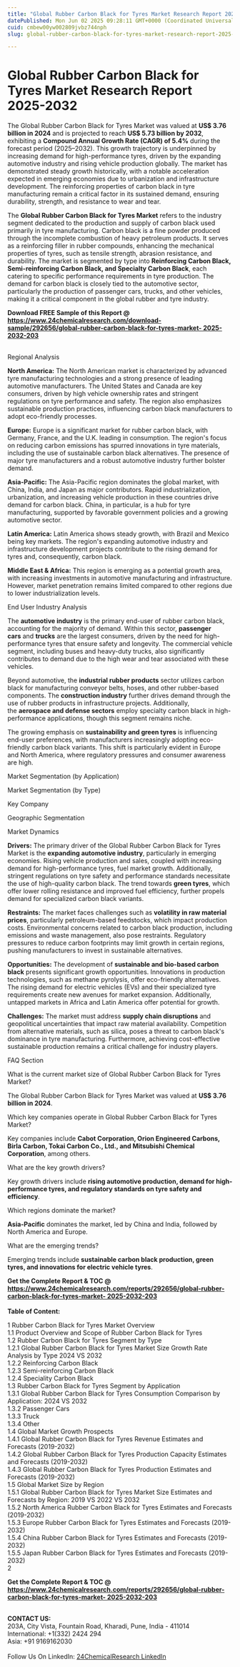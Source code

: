 ```yaml
---
title: "Global Rubber Carbon Black for Tyres Market Research Report 2025-2032"
datePublished: Mon Jun 02 2025 09:28:11 GMT+0000 (Coordinated Universal Time)
cuid: cmbew00yw002809jvbz744nph
slug: global-rubber-carbon-black-for-tyres-market-research-report-2025-2032

---
```


# Global Rubber Carbon Black for Tyres Market Research Report 2025-2032

<p>The Global Rubber Carbon Black for Tyres Market was valued at <strong>US$ 3.76 billion in 2024</strong> and is projected to reach <strong>US$ 5.73 billion by 2032</strong>, exhibiting a <strong>Compound Annual Growth Rate (CAGR) of 5.4%</strong> during the forecast period (2025–2032). This growth trajectory is underpinned by increasing demand for high-performance tyres, driven by the expanding automotive industry and rising vehicle production globally. The market has demonstrated steady growth historically, with a notable acceleration expected in emerging economies due to urbanization and infrastructure development. The reinforcing properties of carbon black in tyre manufacturing remain a critical factor in its sustained demand, ensuring durability, strength, and resistance to wear and tear.</p><p>
</p><p>The <strong>Global Rubber Carbon Black for Tyres Market</strong> refers to the industry segment dedicated to the production and supply of carbon black used primarily in tyre manufacturing. Carbon black is a fine powder produced through the incomplete combustion of heavy petroleum products. It serves as a reinforcing filler in rubber compounds, enhancing the mechanical properties of tyres, such as tensile strength, abrasion resistance, and durability. The market is segmented by type into <strong>Reinforcing Carbon Black, Semi-reinforcing Carbon Black, and Specialty Carbon Black</strong>, each catering to specific performance requirements in tyre production. The demand for carbon black is closely tied to the automotive sector, particularly the production of passenger cars, trucks, and other vehicles, making it a critical component in the global rubber and tyre industry.</p><div><b>Download FREE Sample of this Report @ 
            <a href="https://www.24chemicalresearch.com/download-sample/292656/global-rubber-carbon-black-for-tyres-market- 2025-2032-203">
            https://www.24chemicalresearch.com/download-sample/292656/global-rubber-carbon-black-for-tyres-market- 2025-2032-203</a></b></div><br><p>
Regional Analysis</p><p>
</p><p><strong>North America:</strong> The North American market is characterized by advanced tyre manufacturing technologies and a strong presence of leading automotive manufacturers. The United States and Canada are key consumers, driven by high vehicle ownership rates and stringent regulations on tyre performance and safety. The region also emphasizes sustainable production practices, influencing carbon black manufacturers to adopt eco-friendly processes.</p><p>
</p><p><strong>Europe:</strong> Europe is a significant market for rubber carbon black, with Germany, France, and the U.K. leading in consumption. The region's focus on reducing carbon emissions has spurred innovations in tyre materials, including the use of sustainable carbon black alternatives. The presence of major tyre manufacturers and a robust automotive industry further bolster demand.</p><p>
</p><p><strong>Asia-Pacific:</strong> The Asia-Pacific region dominates the global market, with China, India, and Japan as major contributors. Rapid industrialization, urbanization, and increasing vehicle production in these countries drive demand for carbon black. China, in particular, is a hub for tyre manufacturing, supported by favorable government policies and a growing automotive sector.</p><p>
</p><p><strong>Latin America:</strong> Latin America shows steady growth, with Brazil and Mexico being key markets. The region's expanding automotive industry and infrastructure development projects contribute to the rising demand for tyres and, consequently, carbon black.</p><p>
</p><p><strong>Middle East &amp; Africa:</strong> This region is emerging as a potential growth area, with increasing investments in automotive manufacturing and infrastructure. However, market penetration remains limited compared to other regions due to lower industrialization levels.</p><p>
End User Industry Analysis</p><p>
</p><p>The <strong>automotive industry</strong> is the primary end-user of rubber carbon black, accounting for the majority of demand. Within this sector, <strong>passenger cars</strong> and <strong>trucks</strong> are the largest consumers, driven by the need for high-performance tyres that ensure safety and longevity. The commercial vehicle segment, including buses and heavy-duty trucks, also significantly contributes to demand due to the high wear and tear associated with these vehicles.</p><p>
</p><p>Beyond automotive, the <strong>industrial rubber products</strong> sector utilizes carbon black for manufacturing conveyor belts, hoses, and other rubber-based components. The <strong>construction industry</strong> further drives demand through the use of rubber products in infrastructure projects. Additionally, the <strong>aerospace and defense sectors</strong> employ specialty carbon black in high-performance applications, though this segment remains niche.</p><p>
</p><p>The growing emphasis on <strong>sustainability and green tyres</strong> is influencing end-user preferences, with manufacturers increasingly adopting eco-friendly carbon black variants. This shift is particularly evident in Europe and North America, where regulatory pressures and consumer awareness are high.</p><p>
Market Segmentation (by Application)</p><p>
</p><p>
Market Segmentation (by Type)</p><p>
</p><p>
Key Company</p><p>
</p><p>
Geographic Segmentation</p><p>
</p><p>
Market Dynamics</p><p>
</p><p><strong>Drivers:</strong> The primary driver of the Global Rubber Carbon Black for Tyres Market is the <strong>expanding automotive industry</strong>, particularly in emerging economies. Rising vehicle production and sales, coupled with increasing demand for high-performance tyres, fuel market growth. Additionally, stringent regulations on tyre safety and performance standards necessitate the use of high-quality carbon black. The trend towards <strong>green tyres</strong>, which offer lower rolling resistance and improved fuel efficiency, further propels demand for specialized carbon black variants.</p><p>
</p><p><strong>Restraints:</strong> The market faces challenges such as <strong>volatility in raw material prices</strong>, particularly petroleum-based feedstocks, which impact production costs. Environmental concerns related to carbon black production, including emissions and waste management, also pose restraints. Regulatory pressures to reduce carbon footprints may limit growth in certain regions, pushing manufacturers to invest in sustainable alternatives.</p><p>
</p><p><strong>Opportunities:</strong> The development of <strong>sustainable and bio-based carbon black</strong> presents significant growth opportunities. Innovations in production technologies, such as methane pyrolysis, offer eco-friendly alternatives. The rising demand for electric vehicles (EVs) and their specialized tyre requirements create new avenues for market expansion. Additionally, untapped markets in Africa and Latin America offer potential for growth.</p><p>
</p><p><strong>Challenges:</strong> The market must address <strong>supply chain disruptions</strong> and geopolitical uncertainties that impact raw material availability. Competition from alternative materials, such as silica, poses a threat to carbon black's dominance in tyre manufacturing. Furthermore, achieving cost-effective sustainable production remains a critical challenge for industry players.</p><p>
FAQ Section</p><p>
What is the current market size of Global Rubber Carbon Black for Tyres Market?</p><p>
</p><p>The Global Rubber Carbon Black for Tyres Market was valued at <strong>US$ 3.76 billion in 2024</strong>.</p><p>
Which key companies operate in Global Rubber Carbon Black for Tyres Market?</p><p>
</p><p>Key companies include <strong>Cabot Corporation, Orion Engineered Carbons, Birla Carbon, Tokai Carbon Co., Ltd., and Mitsubishi Chemical Corporation</strong>, among others.</p><p>
What are the key growth drivers?</p><p>
</p><p>Key growth drivers include <strong>rising automotive production, demand for high-performance tyres, and regulatory standards on tyre safety and efficiency</strong>.</p><p>
Which regions dominate the market?</p><p>
</p><p><strong>Asia-Pacific</strong> dominates the market, led by China and India, followed by North America and Europe.</p><p>
What are the emerging trends?</p><p>
</p><p>Emerging trends include <strong>sustainable carbon black production, green tyres, and innovations for electric vehicle tyres</strong>.</p>

<div><b>Get the Complete Report & TOC @ 
            <a href="https://www.24chemicalresearch.com/reports/292656/global-rubber-carbon-black-for-tyres-market- 2025-2032-203">
            https://www.24chemicalresearch.com/reports/292656/global-rubber-carbon-black-for-tyres-market- 2025-2032-203</a></b></div><br>
            <b>Table of Content:</b><p>1 Rubber Carbon Black for Tyres Market Overview<br />
    1.1 Product Overview and Scope of Rubber Carbon Black for Tyres<br />
    1.2 Rubber Carbon Black for Tyres Segment by Type<br />
        1.2.1 Global Rubber Carbon Black for Tyres Market Size Growth Rate Analysis by Type 2024 VS 2032<br />
        1.2.2 Reinforcing Carbon Black<br />
        1.2.3 Semi-reinforcing Carbon Black<br />
        1.2.4 Speciality Carbon Black<br />
    1.3 Rubber Carbon Black for Tyres Segment by Application<br />
        1.3.1 Global Rubber Carbon Black for Tyres Consumption Comparison by Application: 2024 VS 2032<br />
        1.3.2 Passenger Cars<br />
        1.3.3 Truck<br />
        1.3.4 Other<br />
    1.4 Global Market Growth Prospects<br />
        1.4.1 Global Rubber Carbon Black for Tyres Revenue Estimates and Forecasts (2019-2032)<br />
        1.4.2 Global Rubber Carbon Black for Tyres Production Capacity Estimates and Forecasts (2019-2032)<br />
        1.4.3 Global Rubber Carbon Black for Tyres Production Estimates and Forecasts (2019-2032)<br />
    1.5 Global Market Size by Region<br />
        1.5.1 Global Rubber Carbon Black for Tyres Market Size Estimates and Forecasts by Region: 2019 VS 2022 VS 2032<br />
        1.5.2 North America Rubber Carbon Black for Tyres Estimates and Forecasts (2019-2032)<br />
        1.5.3 Europe Rubber Carbon Black for Tyres Estimates and Forecasts (2019-2032)<br />
        1.5.4 China Rubber Carbon Black for Tyres Estimates and Forecasts (2019-2032)<br />
        1.5.5 Japan Rubber Carbon Black for Tyres Estimates and Forecasts (2019-2032)<br />
2</p>

<div><b>Get the Complete Report & TOC @ 
            <a href="https://www.24chemicalresearch.com/reports/292656/global-rubber-carbon-black-for-tyres-market- 2025-2032-203">
            https://www.24chemicalresearch.com/reports/292656/global-rubber-carbon-black-for-tyres-market- 2025-2032-203</a></b></div><br>

<b>CONTACT US:</b><br>
            203A, City Vista, Fountain Road, Kharadi, Pune, India - 411014<br>
            International: +1(332) 2424 294<br>
            Asia: +91 9169162030 <br><br>
            Follow Us On LinkedIn: <a href="https://www.linkedin.com/company/24chemicalresearch/">24ChemicalResearch LinkedIn</a>